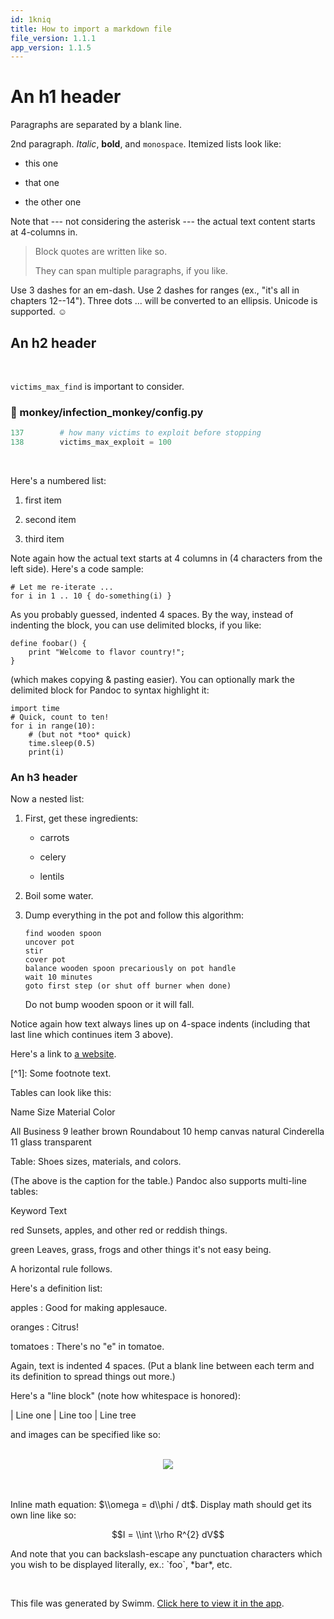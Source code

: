 ```yaml
---
id: 1kniq
title: How to import a markdown file
file_version: 1.1.1
app_version: 1.1.5
---
```


# An h1 header

Paragraphs are separated by a blank line.

2nd paragraph. _Italic_, **bold**, and `monospace`. Itemized lists look like:

*   this one
    
*   that one
    
*   the other one
    

Note that --- not considering the asterisk --- the actual text content starts at 4-columns in.

> Block quotes are written like so.
> 
> They can span multiple paragraphs, if you like.

Use 3 dashes for an em-dash. Use 2 dashes for ranges (ex., "it's all in chapters 12--14"). Three dots ... will be converted to an ellipsis. Unicode is supported. ☺

## An h2 header

<br/>

`victims_max_find`<swm-token data-swm-token=":monkey/infection_monkey/config.py:135:1:1:`    victims_max_find = 100`"/> is important to consider.
<!-- NOTE-swimm-snippet: the lines below link your snippet to Swimm -->
### 📄 monkey/infection_monkey/config.py
```python
137        # how many victims to exploit before stopping
138        victims_max_exploit = 100
```

<br/>

Here's a numbered list:

1.  first item
    
2.  second item
    
3.  third item
    

Note again how the actual text starts at 4 columns in (4 characters from the left side). Here's a code sample:

```
# Let me re-iterate ...
for i in 1 .. 10 { do-something(i) }
```

As you probably guessed, indented 4 spaces. By the way, instead of indenting the block, you can use delimited blocks, if you like:

```
define foobar() {
    print "Welcome to flavor country!";
}
```

(which makes copying & pasting easier). You can optionally mark the delimited block for Pandoc to syntax highlight it:

```
import time
# Quick, count to ten!
for i in range(10):
    # (but not *too* quick)
    time.sleep(0.5)
    print(i)
```

### An h3 header

Now a nested list:

1.  First, get these ingredients:
    
    *   carrots
        
    *   celery
        
    *   lentils
        
2.  Boil some water.
    
3.  Dump everything in the pot and follow this algorithm:
    
    ```
    find wooden spoon
    uncover pot
    stir
    cover pot
    balance wooden spoon precariously on pot handle
    wait 10 minutes
    goto first step (or shut off burner when done)
    ```
    
    Do not bump wooden spoon or it will fall.
    

Notice again how text always lines up on 4-space indents (including that last line which continues item 3 above).

Here's a link to [a website](http://foo.bar).

\[^1\]: Some footnote text.

Tables can look like this:

Name Size Material Color

All Business 9 leather brown Roundabout 10 hemp canvas natural Cinderella 11 glass transparent

Table: Shoes sizes, materials, and colors.

(The above is the caption for the table.) Pandoc also supports multi-line tables:

Keyword Text

red Sunsets, apples, and other red or reddish things.

green Leaves, grass, frogs and other things it's not easy being.

A horizontal rule follows.

Here's a definition list:

apples : Good for making applesauce.

oranges : Citrus!

tomatoes : There's no "e" in tomatoe.

Again, text is indented 4 spaces. (Put a blank line between each term and its definition to spread things out more.)

Here's a "line block" (note how whitespace is honored):

| Line one | Line too | Line tree

and images can be specified like so:

<br/>

<div align="center"><img src="https://ecdn.teacherspayteachers.com/thumbitem/Examples-of-Big-and-Small-5033763-1573983223/original-5033763-1.jpg" style="width:'50%'"/></div>

<br/>

<br/>

Inline math equation: $\\omega = d\\phi / dt$. Display math should get its own line like so:

$$I = \\int \\rho R^{2} dV$$

And note that you can backslash-escape any punctuation characters which you wish to be displayed literally, ex.: \`foo\`, \*bar\*, etc.

<br/>

This file was generated by Swimm. [Click here to view it in the app](https://app.swimm.io/repos/Z2l0aHViJTNBJTNBYmFja2VuZC1zd2ltbSUzQSUzQXJpY2FyZG9sb3Blemc=/docs/1kniq).
